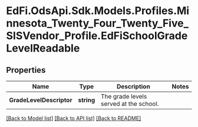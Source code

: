 # EdFi.OdsApi.Sdk.Models.Profiles.Minnesota_Twenty_Four_Twenty_Five_SISVendor_Profile.EdFiSchoolGradeLevelReadable

## Properties

Name | Type | Description | Notes
------------ | ------------- | ------------- | -------------
**GradeLevelDescriptor** | **string** | The grade levels served at the school. | 

[[Back to Model list]](../README.md#documentation-for-models) [[Back to API list]](../README.md#documentation-for-api-endpoints) [[Back to README]](../README.md)

